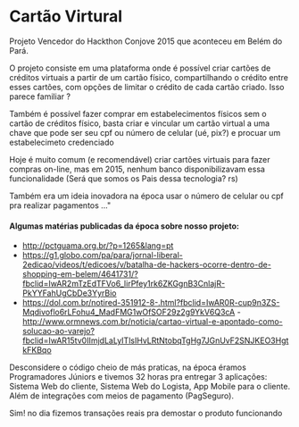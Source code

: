 # Cartão Virtural
Projeto Vencedor do Hackthon Conjove 2015 que aconteceu em Belém do Pará.
 
<p> O projeto consiste em uma plataforma onde é possível criar cartões de créditos virtuais a partir de um cartão físico, 
compartilhando o crédito entre esses cartões, com opções de limitar o crédito de cada cartão criado. Isso parece familiar ?</p>

<p> Também é possível fazer comprar em estabelecimentos físicos sem o cartão de créditos físico, basta criar e vincular um cartão virtual a uma chave que pode ser seu cpf ou número de celular (ué, pix?) e procuar um estabelecimeto credenciado </p>
 
 <p>Hoje é muito comum (e recomendável) criar cartões virtuais para fazer compras on-line, mas em 2015, nenhum banco disponibilizavam essa funcionalidade (Será que somos os Pais dessa tecnologia? rs) </p>

<p> Também era um ideia inovadora na época usar o número de celular ou cpf pra realizar pagamentos ..."</p>



#### Algumas matérias publicadas da época sobre nosso projeto:
- http://pctguama.org.br/?p=1265&lang=pt
- https://g1.globo.com/pa/para/jornal-liberal-2edicao/videos/t/edicoes/v/batalha-de-hackers-ocorre-dentro-de-shopping-em-belem/4641731/?fbclid=IwAR2mTzEdTFVo6_lirPfey1rk6ZKGgnB3CnlajR-PkYYFahUgCbDe3YyrBio
- https://dol.com.br/notired-351912-8-.html?fbclid=IwAR0R-cup9n3ZS-Mqdivoflo6rLFohu4_MadFMG1wOfSOF29z2g9YkV6Q3cA
-http://www.ormnews.com.br/noticia/cartao-virtual-e-apontado-como-solucao-ao-varejo?fbclid=IwAR15tv0IImjdLaLyITlsIHvLRtNtobqTgHg7JGnUvF2SNJKEO3HgtkFKBqo

<p> Desconsidere o código cheio de más praticas, na época éramos Programadores Júniors e tivemos 32 horas pra entregar 3 aplicações: Sistema Web do cliente, Sistema Web do Logista, App Mobile para o cliente. Além de integrações com meios de pagamento (PagSeguro).</p> 
<p> Sim! no dia fizemos transações reais pra demostar o produto funcionando</p>


